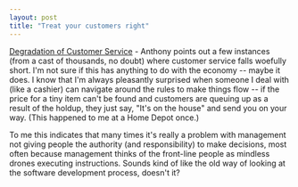 ```yaml
---
layout: post
title: "Treat your customers right"
---
```




<a href="http://roller.anthonyeden.com/page/aeden/20030110">Degradation of Customer Service</a> - Anthony points out a few instances (from a cast of thousands, no doubt) where customer service falls woefully short. I'm not sure if this has anything to do with the economy -- maybe it does. I know that I'm always pleasantly surprised when someone I deal with (like a cashier) can navigate around the rules to make things flow  -- if the price for a tiny item can't be found and customers are queuing up as a result of the holdup, they just say, "It's on the house" and send you on your way. (This happened to me at a Home Depot once.)

<p>To me this indicates that many times it's really a problem with management not giving people the authority (and responsibility) to make decisions, most often because management thinks of the front-line people as mindless drones executing instructions. Sounds kind of like the old way of looking at the software development process, doesn't it?</p>


